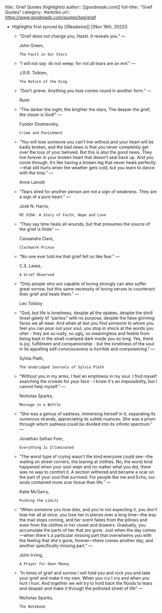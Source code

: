 title:: Grief Quotes (highlights)
author:: [[goodreads.com]]
full-title:: "Grief Quotes"
category:: #articles
url:: https://www.goodreads.com/quotes/tag/grief

- Highlights first synced by [[Readwise]] [[Nov 18th, 2022]]
	- “Grief does not change you, Hazel. It reveals you.”
	    ―
	  
	    John Green,
	  
	    
	      The Fault in Our Stars
	- “I will not say: do not weep; for not all tears are an evil.”
	    ―
	  
	    J.R.R. Tolkien,
	  
	    
	      The Return of the King
	- “Don’t grieve. Anything you lose comes round in another form.”
	    ―
	  
	    Rumi
	- “The darker the night, the brighter the stars,  The deeper the grief, the closer is God!”
	    ―
	  
	    Fyodor Dostoevsky,
	  
	    
	      Crime and Punishment
	- “You will lose someone you can’t live without,and your heart will be badly broken, and the bad news is that you never completely get over the loss of your beloved. But this is also the good news. They live forever in your broken heart that doesn’t seal back up. And you come through. It’s like having a broken leg that never heals perfectly—that still hurts when the weather gets cold, but you learn to dance with the limp.”
	    ―
	  
	    Anne Lamott
	- “Tears shed for another person are not a sign of weakness. They are a sign of a pure heart.”
	    ―
	  
	    José N. Harris,
	  
	    
	      MI VIDA: A Story of Faith, Hope and Love
	- “They say time heals all wounds, but that presumes the source of the grief is finite”
	    ―
	  
	    Cassandra Clare,
	  
	    
	      Clockwork Prince
	- “No one ever told me that grief felt so like fear.”
	    ―
	  
	    C.S. Lewis,
	  
	    
	      A Grief Observed
	- “Only people who are capable of loving strongly can also suffer great sorrow, but this same necessity of loving serves to counteract their grief and heals them.”
	    ―
	  
	    Leo Tolstoy
	- “God, but life is loneliness, despite all the opiates, despite the shrill tinsel gaiety of "parties" with no purpose, despite the false grinning faces we all wear. And when at last you find someone to whom you feel you can pour out your soul, you stop in shock at the words you utter - they are so rusty, so ugly, so meaningless and feeble from being kept in the small cramped dark inside you so long. Yes, there is joy, fulfillment and companionship - but the loneliness of the soul in its appalling self-consciousness is horrible and overpowering.”
	    ―
	  
	    Sylvia Plath,
	  
	    
	      The Unabridged Journals of Sylvia Plath
	- “Without you in my arms, I feel an emptiness in my soul. I find myself searching the crowds for your face - I know it's an impossibility, but I cannot help myself.”
	    ―
	  
	    Nicholas Sparks,
	  
	    
	      Message in a Bottle
	- “She was a genius of sadness, immersing herself in it, separating its numerous strands, appreciating its subtle nuances. She was a prism through which sadness could be divided into its infinite spectrum.”
	    ―
	  
	    Jonathan Safran Foer,
	  
	    
	      Everything Is Illuminated
	- “The worst type of crying wasn't the kind everyone could see--the wailing on street corners, the tearing at clothes. No, the worst kind happened when your soul wept and no matter what you did, there was no way to comfort it. A section withered and became a scar on the part of your soul that survived. For people like me and Echo, our souls contained more scar tissue than life.”
	    ―
	  
	    Katie McGarry,
	  
	    
	      Pushing the Limits
	- “When someone you love dies, and you're not expecting it, you don't lose her all at once; you lose her in pieces over a long time—the way the mail stops coming, and her scent fades from the pillows and even from the clothes in her closet and drawers. Gradually, you accumulate the parts of her that are gone. Just when the day comes—when there's a particular missing part that overwhelms you with the feeling that she's gone, forever—there comes another day, and another specifically missing part.”
	    ―
	  
	    John Irving,
	  
	    
	      A Prayer for Owen Meany
	- “In times of grief and sorrow I will hold you and rock you and take your grief and make it my own. When you cry I cry and when you hurt I hurt. And together we will try to hold back the floods to tears and despair and make it through the potholed street of life”
	    ―
	  
	    Nicholas Sparks,
	  
	    
	      The Notebook